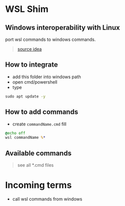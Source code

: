 # WSL Shim
## Windows interoperability with Linux

port wsl commands to windows commands.

> [source idea](https://docs.microsoft.com/en-us/windows/wsl/interop)

## How to integrate
- add this folder into windows path
- open cmd/powershell
- type
```cmd
sudo apt update -y
```

## How to add commands
- create `commandName.cmd` fill
```cmd
@echo off
wsl commandName %*
```

## Available commands
> see all *.cmd files

# Incoming terms
- call wsl commands from windows